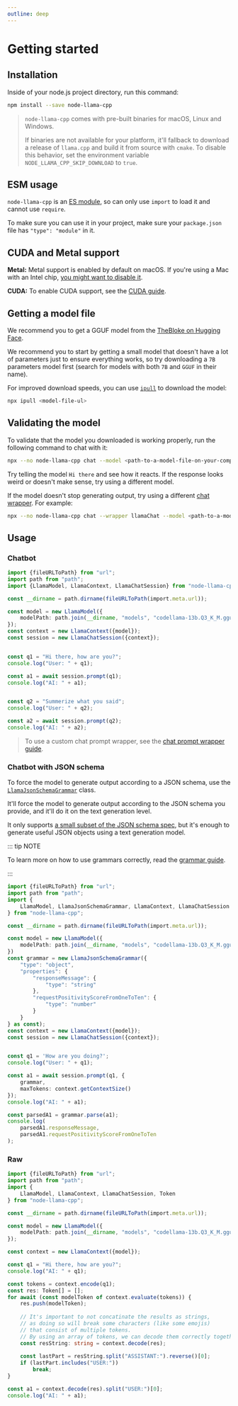 ```yaml
---
outline: deep
---
```

# Getting started 

## Installation
Inside of your node.js project directory, run this command:
```bash
npm install --save node-llama-cpp
```

> `node-llama-cpp` comes with pre-built binaries for macOS, Linux and Windows.
>
> If binaries are not available for your platform, it'll fallback to download a release of `llama.cpp` and build it from source with `cmake`.
> To disable this behavior, set the environment variable `NODE_LLAMA_CPP_SKIP_DOWNLOAD` to `true`.

## ESM usage
`node-llama-cpp` is an [ES module](https://nodejs.org/api/esm.html#modules-ecmascript-modules), so can only use `import` to load it and cannot use `require`.

To make sure you can use it in your project, make sure your `package.json` file has `"type": "module"` in it.

## CUDA and Metal support
**Metal:** Metal support is enabled by default on macOS. If you're using a Mac with an Intel chip, [you might want to disable it](./Metal.md).

**CUDA:** To enable CUDA support, see the [CUDA guide](./CUDA.md).

## Getting a model file
We recommend you to get a GGUF model from the [TheBloke on Hugging Face](https://huggingface.co/TheBloke?search_models=GGUF).

We recommend you to start by getting a small model that doesn't have a lot of parameters just to ensure everything works, so try downloading a `7B` parameters model first (search for models with both `7B` and `GGUF` in their name).

For improved download speeds, you can use [`ipull`](https://www.npmjs.com/package/ipull) to download the model:
```bash
npx ipull <model-file-ul>
```

## Validating the model
To validate that the model you downloaded is working properly, run the following command to chat with it:
```bash
npx --no node-llama-cpp chat --model <path-to-a-model-file-on-your-computer>
```

Try telling the model `Hi there` and see how it reacts.
If the response looks weird or doesn't make sense, try using a different model.

If the model doesn't stop generating output, try using a different [chat wrapper](./chat-prompt-wrapper.md). For example:
```bash
npx --no node-llama-cpp chat --wrapper llamaChat --model <path-to-a-model-file-on-your-computer>
```

## Usage
### Chatbot
```typescript
import {fileURLToPath} from "url";
import path from "path";
import {LlamaModel, LlamaContext, LlamaChatSession} from "node-llama-cpp";

const __dirname = path.dirname(fileURLToPath(import.meta.url));

const model = new LlamaModel({
    modelPath: path.join(__dirname, "models", "codellama-13b.Q3_K_M.gguf")
});
const context = new LlamaContext({model});
const session = new LlamaChatSession({context});


const q1 = "Hi there, how are you?";
console.log("User: " + q1);

const a1 = await session.prompt(q1);
console.log("AI: " + a1);


const q2 = "Summerize what you said";
console.log("User: " + q2);

const a2 = await session.prompt(q2);
console.log("AI: " + a2);
```

> To use a custom chat prompt wrapper, see the [chat prompt wrapper guide](./chat-prompt-wrapper.md).


### Chatbot with JSON schema
To force the model to generate output according to a JSON schema, use the [`LlamaJsonSchemaGrammar`](/api/classes/LlamaJsonSchemaGrammar) class.

It'll force the model to generate output according to the JSON schema you provide, and it'll do it on the text generation level.

It only supports [a small subset of the JSON schema spec](/api/type-aliases/GbnfJsonSchema), but it's enough to generate useful JSON objects using a text generation model.

::: tip NOTE

To learn more on how to use grammars correctly, read the [grammar guide](./grammar.md).

:::

```typescript
import {fileURLToPath} from "url";
import path from "path";
import {
    LlamaModel, LlamaJsonSchemaGrammar, LlamaContext, LlamaChatSession
} from "node-llama-cpp";

const __dirname = path.dirname(fileURLToPath(import.meta.url));

const model = new LlamaModel({
    modelPath: path.join(__dirname, "models", "codellama-13b.Q3_K_M.gguf")
})
const grammar = new LlamaJsonSchemaGrammar({
    "type": "object",
    "properties": {
        "responseMessage": {
            "type": "string"
        },
        "requestPositivityScoreFromOneToTen": {
            "type": "number"
        }
    }
} as const);
const context = new LlamaContext({model});
const session = new LlamaChatSession({context});


const q1 = 'How are you doing?';
console.log("User: " + q1);

const a1 = await session.prompt(q1, {
    grammar,
    maxTokens: context.getContextSize()
});
console.log("AI: " + a1);

const parsedA1 = grammar.parse(a1);
console.log(
    parsedA1.responseMessage,
    parsedA1.requestPositivityScoreFromOneToTen
);
```


### Raw
```typescript
import {fileURLToPath} from "url";
import path from "path";
import {
    LlamaModel, LlamaContext, LlamaChatSession, Token
} from "node-llama-cpp";

const __dirname = path.dirname(fileURLToPath(import.meta.url));

const model = new LlamaModel({
    modelPath: path.join(__dirname, "models", "codellama-13b.Q3_K_M.gguf")
});

const context = new LlamaContext({model});

const q1 = "Hi there, how are you?";
console.log("AI: " + q1);

const tokens = context.encode(q1);
const res: Token[] = [];
for await (const modelToken of context.evaluate(tokens)) {
    res.push(modelToken);
    
    // It's important to not concatinate the results as strings,
    // as doing so will break some characters (like some emojis)
    // that consist of multiple tokens.
    // By using an array of tokens, we can decode them correctly together.
    const resString: string = context.decode(res);
    
    const lastPart = resString.split("ASSISTANT:").reverse()[0];
    if (lastPart.includes("USER:"))
        break;
}

const a1 = context.decode(res).split("USER:")[0];
console.log("AI: " + a1);
```
